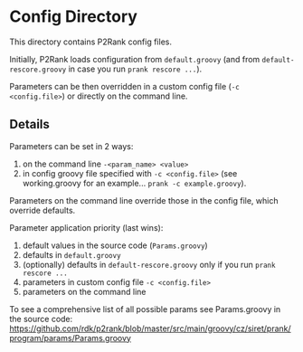 Config Directory
================

This directory contains P2Rank config files.

Initially, P2Rank loads configuration from `default.groovy` (and from `default-rescore.groovy` in case you run `prank rescore ...`).

Parameters can be then overridden in a custom config file (`-c <config.file>`) or directly on the command line.

## Details

Parameters can be set in 2 ways:
1. on the command line `-<param_name> <value>`
2. in config groovy file specified with `-c <config.file>` (see working.groovy for an example... `prank -c example.groovy`). 

Parameters on the command line override those in the config file, which override defaults.

Parameter application priority (last wins):
1. default values in the source code (`Params.groovy`)
2. defaults in `default.groovy`
3. (optionally) defaults in `default-rescore.groovy` only if you run `prank rescore ...`
4. parameters in custom config file `-c <config.file>`
5. parameters on the command line

To see a comprehensive list of all possible params see Params.groovy in the source code:
https://github.com/rdk/p2rank/blob/master/src/main/groovy/cz/siret/prank/program/params/Params.groovy

